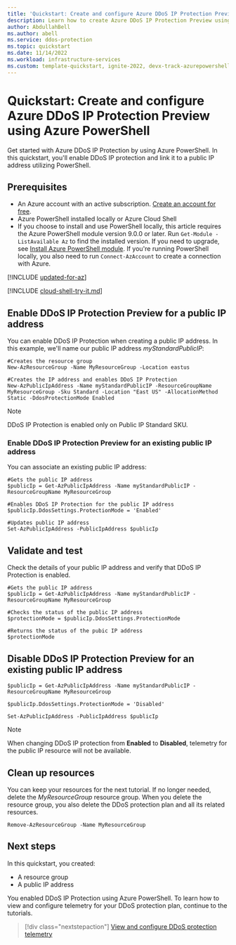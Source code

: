 ```yaml
---
title: 'Quickstart: Create and configure Azure DDoS IP Protection Preview - PowerShell'
description: Learn how to create Azure DDoS IP Protection Preview using PowerShell
author: AbdullahBell
ms.author: abell
ms.service: ddos-protection
ms.topic: quickstart 
ms.date: 11/14/2022
ms.workload: infrastructure-services
ms.custom: template-quickstart, ignite-2022, devx-track-azurepowershell
---
```


# Quickstart: Create and configure Azure DDoS IP Protection Preview using Azure PowerShell

Get started with Azure DDoS IP Protection by using Azure PowerShell.
In this quickstart, you'll enable DDoS IP protection and link it to a public IP address utilizing PowerShell.

## Prerequisites

- An Azure account with an active subscription. [Create an account for free](https://azure.microsoft.com/free/?WT.mc_id=A261C142F).
- Azure PowerShell installed locally or Azure Cloud Shell 
- If you choose to install and use PowerShell locally, this article requires the Azure PowerShell module version 9.0.0 or later. Run `Get-Module -ListAvailable Az` to find the installed version. If you need to upgrade, see [Install Azure PowerShell module](/powershell/azure/install-Az-ps). If you're running PowerShell locally, you also need to run `Connect-AzAccount` to create a connection with Azure.

[!INCLUDE [updated-for-az](../../includes/updated-for-az.md)]

[!INCLUDE [cloud-shell-try-it.md](../../includes/cloud-shell-try-it.md)]


## Enable DDoS IP Protection Preview for a public IP address

You can enable DDoS IP Protection when creating a public IP address. In this example, we'll name our public IP address _myStandardPublicIP_:

```azurepowershell-interactive
#Creates the resource group
New-AzResourceGroup -Name MyResourceGroup -Location eastus

#Creates the IP address and enables DDoS IP Protection
New-AzPublicIpAddress -Name myStandardPublicIP -ResourceGroupName MyResourceGroup -Sku Standard -Location "East US" -AllocationMethod Static -DdosProtectionMode Enabled   
```
> [!NOTE]
> DDoS IP Protection is enabled only on Public IP Standard SKU.

### Enable DDoS IP Protection Preview for an existing public IP address

You can associate an existing public IP address:

```azurepowershell-interactive
#Gets the public IP address
$publicIp = Get-AzPublicIpAddress -Name myStandardPublicIP -ResourceGroupName MyResourceGroup 

#Enables DDoS IP Protection for the public IP address
$publicIp.DdosSettings.ProtectionMode = 'Enabled'

#Updates public IP address
Set-AzPublicIpAddress -PublicIpAddress $publicIp
```


## Validate and test

Check the details of your public IP address and verify that DDoS IP Protection is enabled.

```azurepowershell-interactive
#Gets the public IP address
$publicIp = Get-AzPublicIpAddress -Name myStandardPublicIP -ResourceGroupName MyResourceGroup 

#Checks the status of the public IP address
$protectionMode = $publicIp.DdosSettings.ProtectionMode

#Returns the status of the pubic IP address
$protectionMode

```
## Disable DDoS IP Protection Preview for an existing public IP address

```azurepowershell-interactive
$publicIp = Get-AzPublicIpAddress -Name myStandardPublicIP -ResourceGroupName MyResourceGroup 

$publicIp.DdosSettings.ProtectionMode = 'Disabled'

Set-AzPublicIpAddress -PublicIpAddress $publicIp 
```
> [!NOTE]
> When changing DDoS IP protection from **Enabled** to **Disabled**, telemetry for the public IP resource will not be available.

## Clean up resources

You can keep your resources for the next tutorial. If no longer needed, delete the _MyResourceGroup_ resource group. When you delete the resource group, you also delete the DDoS protection plan and all its related resources.

```azurepowershell-interactive
Remove-AzResourceGroup -Name MyResourceGroup
```
## Next steps

In this quickstart, you created:
* A resource group 
* A public IP address

You enabled DDoS IP Protection using Azure PowerShell. 
To learn how to view and configure telemetry for your DDoS protection plan, continue to the tutorials.

> [!div class="nextstepaction"]
> [View and configure DDoS protection telemetry](telemetry.md)
